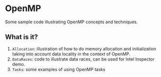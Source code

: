 # OpenMP

Some sample code illustrating OpenMP concepts and techniques.

## What is it?
1. `Allocation`: illustration of how to do memory allocation and
    initialization taking into account data locality in the context of
    OpenMP.
1. `DataRaces`: code to illustrate data races, can be used for Intel
    Inspector demo.
1. `Tasks`: some examples of using OpenMP tasks
